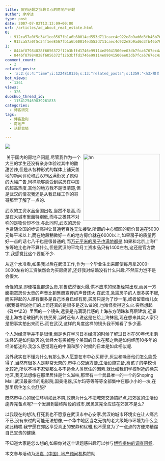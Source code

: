 ```yaml
---
title: 博狗话题之我最关心的房地产问题
author: 摩摩诘
type: post
date: 2007-07-02T13:13:09+00:00
url: /articles/ad_about_real_estate.html
0:
  - 912ca57a0f5c34f1ee8567fb1a6b60014ed553d711caec4c922e8b9ad6d3fb46b70a5ccd80f07c47e60ff7ee68fd671c
  - 912ca57a0f5c34f1ee8567fb1a6b60014ed553d711caec4c922e8b9ad6d3fb46b70a5ccd80f07c47e60ff7ee68fd671c
1:
  - 844bf87984828f6056372f12b3bffd1746e99114e89041500ee03db7fca6767ec4ac8dd6eb26533dd57078aad0a3c52d
  - 844bf87984828f6056372f12b3bffd1746e99114e89041500ee03db7fca6767ec4ac8dd6eb26533dd57078aad0a3c52d
comment_count:
  - 2
related_posts:
  - 'a:2:{s:4:"time";i:1224810136;s:13:"related_posts";s:1359:"<h3>相关日志</h3><ul class="related_post"><li><a href="http://www.digglife.cn/articles/vancl-shirt.html" title="博友们,你们喜欢穿衬衣么?">博友们,你们喜欢穿衬衣么?</a></li><li><a href="http://www.digglife.cn/articles/hp-event-2.html" title="一年智选在于春,惠普全程助力">一年智选在于春,惠普全程助力</a></li><li><a href="http://www.digglife.cn/articles/asus-notebook.html" title="抗击风雪,带上华硕笔记本">抗击风雪,带上华硕笔记本</a></li><li><a href="http://www.digglife.cn/articles/feedsky-event-center.html" title="Feedsky话题营销规则变化:可申请话题">Feedsky话题营销规则变化:可申请话题</a></li><li><a href="http://www.digglife.cn/articles/online-shopping.html" title="让人又爱又恨的网络购物">让人又爱又恨的网络购物</a></li><li><a href="http://www.digglife.cn/articles/earning_money_with_advertlets.html" title="博客盈利:通过Advertlets给你的博客带来盈利">博客盈利:通过Advertlets给你的博客带来盈利</a></li><li><a href="http://www.digglife.cn/articles/%e5%8d%9a%e5%ae%a2%e7%9b%88%e5%88%a9%e9%80%9a%e8%bf%87bloggerwave%e8%ae%a9%e4%bd%a0%e7%9a%84%e5%8d%9a%e5%ae%a2%e7%9b%88%e5%88%a9.html" title="博客盈利:通过Bloggerwave让你的博客盈利">博客盈利:通过Bloggerwave让你的博客盈利</a></li></ul>";}'
bot_views:
  - 1361
views:
  - 326
duoshuo_thread_id:
  - 1154125469839261833
categories:
  - 博客研究
tags:
  - 博客盈利
  - 房地产
  - 话题营销

---
```

![][1] 

 关于国内的房地产问题,尽管我<img align="right" width="250" src="http://digglife.qiniudn.com/wp-content/uploads/3/379/2007/07/hn.jpg" alt="hn" height="218" />作为一个大三的学生还没有亲身体验过其中的酸甜苦辣,但是从各种形式的媒体上铺天盖地的新闻评论和武汉市区满街发了疯似的大幅广告,同样能够感受到买房在中国的超高热度.其他的地方我不是很清楚,但是武汉的情况我还是从我已经工作的哥哥那里了解了一点的.

武汉的工资水品全国出名,当然不是高,而是在大城市里面特别低,而与之极其不对称的是物价却不低.与此同时,武汉的房价也紧随全国的步调高得让普通老百姓无法接受.所谓的中心城区的房价普遍在5000元每平米以上,而在地段稍微好一点的地方房价就在6000以上,如果房子的质量再好一点的话七八千也是很普通的,而<a target="_blank" href="http://news.wuhan.soufun.com/2007-7-2/1117637.htm">万元平米的房子也满地都是</a>.如果和北京上海广东等地比也许不算什么,但是武汉的平均月工资水品只有1400左右,这还是官方数字,我感觉比这个要低不少.

从这个水准看,如果我以后在武汉工作,作为一个毕业生出来即使每月拿2000-3000左右的工资依然会为买房痛苦,还好我对结婚没有什么兴趣,不然压力岂不是会很大.

奇怪的是,即便楼盘都这么贵,销售依然很火爆,供不应求的现象经常出现,而另一方面抱怨房价太贵的声音比销售商宣传的声音还大.在武汉,急需房子的人很多买不起,而买得起的人却有很多是自己本身已经有房,买房只是为了炒一笔,或者留着给儿女(据我哥所说他们的上司还真的是很多是这么做的),也难怪卖得这么火.突然想起《碟中谍3》里面的一个镜头,远景是充满现代感的上海东方明珠和高层建筑,近景是上海古老破旧的传统民房,当时还有人说这是在给上海抹黑,现在想来其实人家只是把事实拍出来而已.而在武汉,这样的角度这样的镜头我不知看了多少遍.

个人对经济学并不是很懂,但是也在学习日本经济的时候了解过日本在80年代末泡沫经济是如何破灭的,曾经大有买掉整个美国的日本在那之后是如何经历10多年的经济低迷的.我怎么感觉现在的中国和那个时候的日本是如此相似呢.

另外我实在不懂为什么有那么多人愿意在市中心买房子,灰尘和噪音他们怎么能受得了.当然有很多人是非常无奈的,市中心交通方便,生活设施完备,离孩子的学校也比较近,所以不得不忍受那么多不适合人类居住的因素.就比如我们学校附近的徐东地区,我无法想像在那里居住是什么滋味,那里有一个武昌唯一的一个的Shoping Mall,武汉最豪华的电影院,国美电器,沃尔玛等等等等全部集中在那小小的一块,在那里居住怎么会舒服?

既然市中心的居住环境如此不爽,政府为什么不把城郊交通搞好点,把郊区的生活设施弄完备点呢?一个发展到最终阶段的城市,居民区完全应该在郊区不是么?

以我现在的想法,打死我也不愿意在武汉市中心安家.武汉的城市环境实在让人痛苦不已,没有来过的可能无法想像,一个华中地区当之无愧的老大级城市环境为什么会如此糟糕.我宁愿在郊区享受真正的安静和优雅,也不愿意为了一点点的方便来糟蹋自己宝贵的健康.

不知道大家是怎么想的,如果你对这个话题感兴趣可以参与<a target="_blank" href="http://koubei.blogool.com/3j001-o4wxet-f2ou28xy-1-f2qeb1vh-5yb/5/177/links/product">博狗提供的调查问卷</a>.

本文参与活动为<a target="_blank" href="http://www.headjoin.com.cn/">汉嘉（中国）地产顾问机构</a>赞助.

 [1]: http://digglife.qiniudn.com/qiniu/1181/image/577c07270017ae897a19dee2a1593fb3.jpg